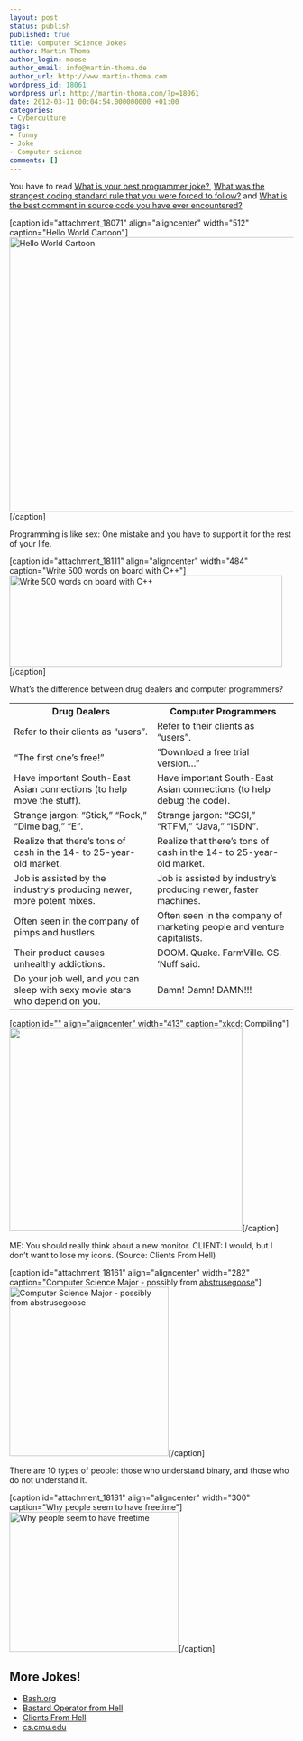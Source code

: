 ```yaml
---
layout: post
status: publish
published: true
title: Computer Science Jokes
author: Martin Thoma
author_login: moose
author_email: info@martin-thoma.de
author_url: http://www.martin-thoma.com
wordpress_id: 18061
wordpress_url: http://martin-thoma.com/?p=18061
date: 2012-03-11 00:04:54.000000000 +01:00
categories:
- Cyberculture
tags:
- funny
- Joke
- Computer science
comments: []
---
```

<div class="info">You have to read <a href="http://stackoverflow.com/q/234075/562769">What is your best programmer joke?</a>, <a href="http://stackoverflow.com/q/218123/562769">What was the strangest coding standard rule that you were forced to follow?</a> and <a href="http://stackoverflow.com/q/184618/562769">What is the best comment in source code you have ever encountered?</a></div>

[caption id="attachment_18071" align="aligncenter" width="512" caption="Hello World Cartoon"]<a href="http://martin-thoma.com/wp-content/uploads/2012/03/hello-world-cartoon.jpg"><img class=" wp-image-18071 " title="Hello World Cartoon" src="http://martin-thoma.com/wp-content/uploads/2012/03/hello-world-cartoon.jpg" alt="Hello World Cartoon" width="512" height="487" /></a>[/caption]

Programming is like sex:
One mistake and you have to support it for the rest of your life.

[caption id="attachment_18111" align="aligncenter" width="484" caption="Write 500 words on board with C++"]<a href="http://martin-thoma.com/wp-content/uploads/2012/03/write-500-words-count-cpp.jpg"><img src="http://martin-thoma.com/wp-content/uploads/2012/03/write-500-words-count-cpp.jpg" alt="Write 500 words on board with C++" title="Write 500 words on board with C++" width="484" height="162" class="size-full wp-image-18111" /></a>[/caption]

What&rsquo;s the difference between drug dealers and computer programmers?
<table>
<tr>
<th>Drug Dealers</th>
<th>Computer Programmers</th>
</tr>
<tr>
<td>Refer to their clients as &ldquo;users&rdquo;.</td>
<td>Refer to their clients as &ldquo;users&rdquo;.</td>
</tr>
<tr>
<td>&ldquo;The first one&rsquo;s free!&rdquo;</td>
<td>&ldquo;Download a free trial version&hellip;&rdquo;</td>
</tr>
<tr>
<td>Have important South-East Asian connections (to help move the stuff).</td>
<td>Have important South-East Asian connections (to help debug the code).</td>
</tr>
<tr>
<td>Strange jargon: &ldquo;Stick,&rdquo; &ldquo;Rock,&rdquo; &ldquo;Dime bag,&rdquo; &ldquo;E&rdquo;.</td>
<td>Strange jargon: &ldquo;SCSI,&rdquo; &ldquo;RTFM,&rdquo; &ldquo;Java,&rdquo; &ldquo;ISDN&rdquo;.</td>
</tr>
<tr>
<td>Realize that there&rsquo;s tons of cash in the 14- to 25-year-old market.</td>
<td>Realize that there&rsquo;s tons of cash in the 14- to 25-year-old market.</td>
</tr>
<tr>
<td>Job is assisted by the industry&rsquo;s producing newer, more potent mixes.</td>
<td>Job is assisted by industry&rsquo;s producing newer, faster machines.</td>
</tr>
<tr>
<td>Often seen in the company of pimps and hustlers.</td>
<td>Often seen in the company of marketing people and venture capitalists.</td>
</tr>
<tr>
<td>Their product causes unhealthy addictions.</td>
<td>DOOM. Quake. FarmVille. CS. &lsquo;Nuff said.</td>
</tr>
<tr>
<td>Do your job well, and you can sleep with sexy movie stars who depend on you.</td>
<td>Damn! Damn! DAMN!!!</td>
</tr>
</table>

[caption id="" align="aligncenter" width="413" caption="xkcd: Compiling"]<img alt="" src="http://imgs.xkcd.com/comics/compiling.png" title="Compiling" width="413" height="360" />[/caption]

ME: You should really think about a new monitor.
CLIENT: I would, but I don&rsquo;t want to lose my icons. 
(Source: Clients From Hell)

[caption id="attachment_18161" align="aligncenter" width="282" caption="Computer Science Major - possibly from <a href=http://abstrusegoose.com/a/206.htm>abstrusegoose</a>"]<a href="http://martin-thoma.com/wp-content/uploads/2012/03/computer-science-major.png"><img src="http://martin-thoma.com/wp-content/uploads/2012/03/computer-science-major-282x300.png" alt="Computer Science Major - possibly from abstrusegoose" title="Computer Science Major" width="282" height="300" class="size-medium wp-image-18161" /></a>[/caption]

There are 10 types of people: those who understand binary, and those who do not understand it.

[caption id="attachment_18181" align="aligncenter" width="300" caption="Why people seem to have freetime"]<a href="http://martin-thoma.com/wp-content/uploads/2012/03/why-people-seem-to-have-freetime.png"><img src="http://martin-thoma.com/wp-content/uploads/2012/03/why-people-seem-to-have-freetime-300x248.png" alt="Why people seem to have freetime" title="Why people seem to have freetime" width="300" height="248" class="size-medium wp-image-18181" /></a>[/caption]

<h2>More Jokes!</h2>
<ul>
  <li><a href="http://bash.org/?random">Bash.org</a></li>
  <li><a href="http://bofh.ch/">Bastard Operator from Hell</a></li>
  <li><a href="http://clientsfromhell.net/">Clients From Hell</a></li>
  <li><a href="http://www.cs.cmu.edu/~eugene/quotes/prog.html">cs.cmu.edu</a></li>
</ul>

